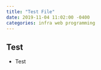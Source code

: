 ```yaml
---
title: "Test File"
date: 2019-11-04 11:02:00 -0400
categories: infra web programming
---
```


## Test
- Test
